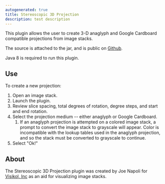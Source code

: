 ```yaml
---
autogenerated: true
title: Stereoscopic 3D Projection
description: test description
---
```


This plugin allows the user to create 3-D anaglyph and Google Cardboard compatible projections from image stacks.

The source is attached to the jar, and is public on [Github](https://github.com/Joe-Napoli/Stereoscopic_3D_Projection).

Java 8 is required to run this plugin.

Use
---

To create a new projection:

1.  Open an image stack.
2.  Launch the plugin.
3.  Review slice spacing, total degrees of rotation, degree steps, and start and end rotation.
4.  Select the projection medium -- either anaglyph or Google Cardboard.
    1.  If an anaglyph projection is attempted on a colored image stack, a prompt to convert the image stack to grayscale will appear. Color is incompatible with the lookup tables used in the anaglyph projection, and so the stack must be converted to grayscale to continue.
5.  Select "Ok!"

About
-----

The Stereoscopic 3D Projection plugin was created by Joe Napoli for [Visikol, Inc](https://visikol.com) as an aid for visualizing image stacks.
